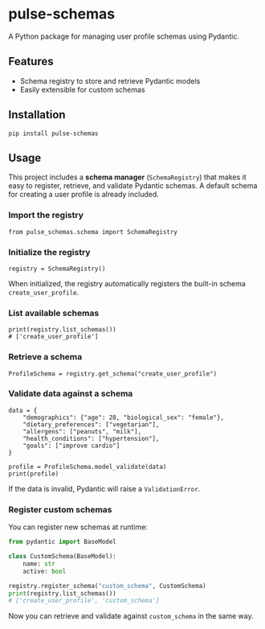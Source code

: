 # pulse-schemas

A Python package for managing user profile schemas using Pydantic.

## Features

- Schema registry to store and retrieve Pydantic models
- Easily extensible for custom schemas

## Installation

```
pip install pulse-schemas
```

## Usage

This project includes a **schema manager** (`SchemaRegistry`) that makes it easy to register, retrieve, and validate Pydantic schemas. A default schema for creating a user profile is already included.

### Import the registry

```
from pulse_schemas.schema import SchemaRegistry
```

### Initialize the registry

```
registry = SchemaRegistry()
```

When initialized, the registry automatically registers the built-in schema `create_user_profile`.

### List available schemas

```
print(registry.list_schemas())
# ['create_user_profile']
```

### Retrieve a schema

```
ProfileSchema = registry.get_schema("create_user_profile")
```

### Validate data against a schema

```
data = {
    "demographics": {"age": 28, "biological_sex": "female"},
    "dietary_preferences": ["vegetarian"],
    "allergens": ["peanuts", "milk"],
    "health_conditions": ["hypertension"],
    "goals": ["improve cardio"]
}

profile = ProfileSchema.model_validate(data)
print(profile)
```

If the data is invalid, Pydantic will raise a `ValidationError`.

### Register custom schemas

You can register new schemas at runtime:

```python
from pydantic import BaseModel

class CustomSchema(BaseModel):
    name: str
    active: bool

registry.register_schema("custom_schema", CustomSchema)
print(registry.list_schemas())
# ['create_user_profile', 'custom_schema']
```

Now you can retrieve and validate against `custom_schema` in the same way.

